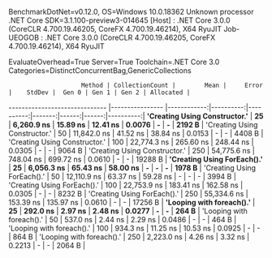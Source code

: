 
BenchmarkDotNet=v0.12.0, OS=Windows 10.0.18362
Unknown processor
.NET Core SDK=3.1.100-preview3-014645
  [Host]     : .NET Core 3.0.0 (CoreCLR 4.700.19.46205, CoreFX 4.700.19.46214), X64 RyuJIT
  Job-UEOGOB : .NET Core 3.0.0 (CoreCLR 4.700.19.46205, CoreFX 4.700.19.46214), X64 RyuJIT

EvaluateOverhead=True  Server=True  Toolchain=.NET Core 3.0  
Categories=DistinctConcurrentBag,GenericCollections  

                        Method | CollectionCount |        Mean |     Error |    StdDev |  Gen 0 | Gen 1 | Gen 2 | Allocated |
------------------------------ |---------------- |------------:|----------:|----------:|-------:|------:|------:|----------:|
 **'Creating Using Constructor.'** |              **25** |  **6,260.9 ns** |  **15.89 ns** |  **12.41 ns** | **0.0076** |     **-** |     **-** |    **2192 B** |
 'Creating Using Constructor.' |              50 | 11,842.0 ns |  41.52 ns |  38.84 ns | 0.0153 |     - |     - |    4408 B |
 'Creating Using Constructor.' |             100 | 22,774.3 ns | 265.60 ns | 248.44 ns | 0.0305 |     - |     - |    9064 B |
 'Creating Using Constructor.' |             250 | 54,775.6 ns | 748.04 ns | 699.72 ns | 0.0610 |     - |     - |   19288 B |
   **'Creating Using ForEach().'** |              **25** |  **6,056.3 ns** |  **65.43 ns** |  **58.00 ns** |      **-** |     **-** |     **-** |    **1978 B** |
   'Creating Using ForEach().' |              50 | 12,110.9 ns |  63.37 ns |  59.28 ns |      - |     - |     - |    3994 B |
   'Creating Using ForEach().' |             100 | 22,753.9 ns | 183.41 ns | 162.58 ns | 0.0305 |     - |     - |    8232 B |
   'Creating Using ForEach().' |             250 | 55,334.6 ns | 153.39 ns | 135.97 ns | 0.0610 |     - |     - |   17256 B |
     **'Looping with foreach().'** |              **25** |    **292.0 ns** |   **2.97 ns** |   **2.48 ns** | **0.0277** |     **-** |     **-** |     **264 B** |
     'Looping with foreach().' |              50 |    537.0 ns |   2.44 ns |   2.29 ns | 0.0486 |     - |     - |     464 B |
     'Looping with foreach().' |             100 |    934.3 ns |  11.25 ns |  10.53 ns | 0.0925 |     - |     - |     864 B |
     'Looping with foreach().' |             250 |  2,223.0 ns |   4.26 ns |   3.32 ns | 0.2213 |     - |     - |    2064 B |
